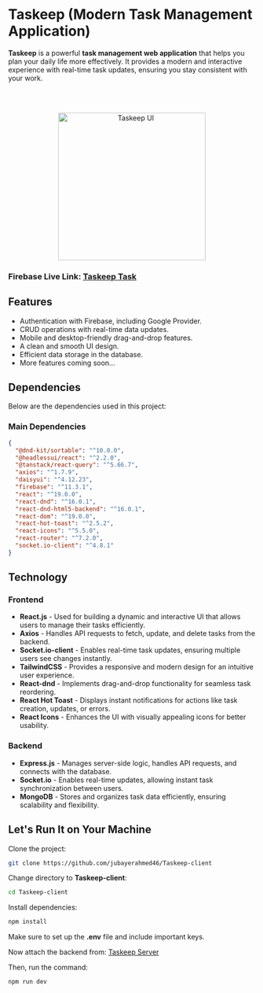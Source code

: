 # Taskeep (Modern Task Management Application)

**Taskeep** is a powerful **task management web application** that helps you plan your daily life more effectively. It provides a modern and interactive experience with real-time task updates, ensuring you stay consistent with your work.

</br>
</br>

<p align="center">
<a href="https://taskeep-task.web.app">
<img src="https://i.ibb.co.com/v46TMycV/localhost-5173-Nest-Hub.png" alt="Taskeep UI" height="300px">
</a>
</p>

### Firebase Live Link: [Taskeep Task](https://taskeep-task.web.app)

## Features

- Authentication with Firebase, including Google Provider.
- CRUD operations with real-time data updates.
- Mobile and desktop-friendly drag-and-drop features.
- A clean and smooth UI design.
- Efficient data storage in the database.
- More features coming soon...

## Dependencies

Below are the dependencies used in this project:

### Main Dependencies

```json
{
  "@dnd-kit/sortable": "^10.0.0",
  "@headlessui/react": "^2.2.0",
  "@tanstack/react-query": "^5.66.7",
  "axios": "^1.7.9",
  "daisyui": "^4.12.23",
  "firebase": "^11.3.1",
  "react": "^19.0.0",
  "react-dnd": "^16.0.1",
  "react-dnd-html5-backend": "^16.0.1",
  "react-dom": "^19.0.0",
  "react-hot-toast": "^2.5.2",
  "react-icons": "^5.5.0",
  "react-router": "^7.2.0",
  "socket.io-client": "^4.8.1"
}
```

## Technology

### Frontend

- **React.js** - Used for building a dynamic and interactive UI that allows users to manage their tasks efficiently.
- **Axios** - Handles API requests to fetch, update, and delete tasks from the backend.
- **Socket.io-client** - Enables real-time task updates, ensuring multiple users see changes instantly.
- **TailwindCSS** - Provides a responsive and modern design for an intuitive user experience.
- **React-dnd** - Implements drag-and-drop functionality for seamless task reordering.
- **React Hot Toast** - Displays instant notifications for actions like task creation, updates, or errors.
- **React Icons** - Enhances the UI with visually appealing icons for better usability.

### Backend

- **Express.js** - Manages server-side logic, handles API requests, and connects with the database.
- **Socket.io** - Enables real-time updates, allowing instant task synchronization between users.
- **MongoDB** - Stores and organizes task data efficiently, ensuring scalability and flexibility.

## Let's Run It on Your Machine

Clone the project:

```bash
git clone https://github.com/jubayerahmed46/Taskeep-client
```

Change directory to **Taskeep-client**:

```bash
cd Taskeep-client
```

Install dependencies:

```bash
npm install
```

Make sure to set up the **.env** file and include important keys.

Now attach the backend from: [Taskeep Server](https://github.com/jubayerahmed46/Taskeep-server)

Then, run the command:

```bash
npm run dev
```
